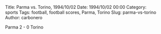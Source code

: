 Title: Parma vs. Torino, 1994/10/02
Date: 1994/10/02 00:00
Category: sports
Tags: football, football scores, Parma, Torino
Slug: parma-vs-torino
Author: carbonero


Parma 2 - 0 Torino
